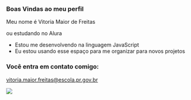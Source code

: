 ### Boas Vindas ao meu perfil

Meu nome é Vitoria Maior de Freitas

ou estudando no Alura
- Estou me desenvolvendo na linguagem JavaScript
- Eu estou usando esse espaço para me organizar para novos projetos

### Você entra em contato comigo:

vitoria.maior.freitas@escola.pr.gov.br


![](https://media.tenor.com/dLMMAXO6SWsAAAAi/bob-dance.gif)
